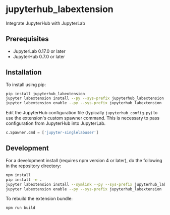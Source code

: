 # jupyterhub_labextension

Integrate JupyterHub with JupyterLab


## Prerequisites

* JupyterLab 0.17.0 or later
* JupyterHub 0.7.0 or later

## Installation

To install using pip:

```bash
pip install jupyterhub_labextension
jupyter labextension install --py --sys-prefix jupyterhub_labextension
jupyter labextension enable --py --sys-prefix jupyterhub_labextension
```

Edit the JupyterHub configuration file (typically ``jupyterhub_config.py``) to
use the extension's custom spawner command. This is necessary to pass
configuration from JupyterHub into JupyterLab.

```python
c.Spawner.cmd = ['jupyter-singlelabuser']
```

## Development

For a development install (requires npm version 4 or later), do the following in the repository directory:

```bash
npm install
pip install -e .
jupyter labextension install --symlink --py --sys-prefix jupyterhub_labextension
jupyter labextension enable --py --sys-prefix jupyterhub_labextension
```

To rebuild the extension bundle:

```bash
npm run build
```

